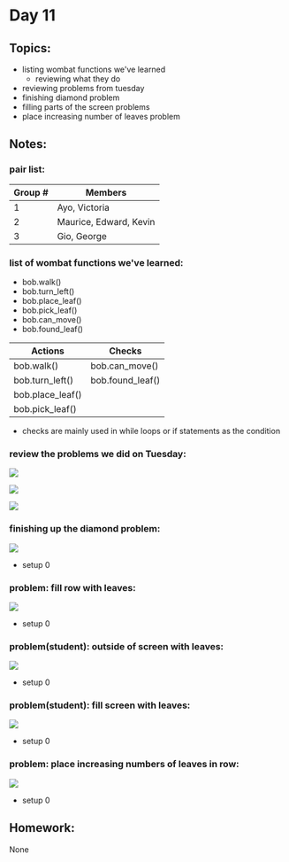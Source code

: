 
# Day 11

## Topics:

- listing wombat functions we've learned
    - reviewing what they do
- reviewing problems from tuesday
- finishing diamond problem
- filling parts of the screen problems
- place increasing number of leaves problem

## Notes:

### pair list:

|Group # | Members  |
|---|---|
1 | Ayo, Victoria
2 | Maurice, Edward, Kevin
3 | Gio, George


### list of wombat functions we've learned:

- bob.walk()
- bob.turn_left()
- bob.place_leaf()
- bob.pick_leaf()
- bob.can_move()
- bob.found_leaf()


| Actions | Checks |
| --- | --- |
bob.walk() | bob.can_move()
bob.turn_left() | bob.found_leaf()
bob.place_leaf() |
bob.pick_leaf() |

- checks are mainly used in while loops or if statements as the condition


### review the problems we did on Tuesday:

![](/gifs/day2/pick_ten.gif)

![](/gifs/new9/diagonal3.gif)

![](/gifs/new9/diagonal3leaf.gif)


### finishing up the diamond problem:

![](/gifs/new9/diamond.gif)

- setup 0

### problem: fill row with leaves:

![](/gifs/new10/fill_row.gif)

- setup 0

### problem(student): outside of screen with leaves:

![](/gifs/new10/screen_outline.gif)

- setup 0


### problem(student): fill screen with leaves:

![](/gifs/new10/fill_screen.gif)

- setup 0


### problem: place increasing numbers of leaves in row:

![](/gifs/new10/place_increasing.gif)

- setup 0

## Homework:

None

